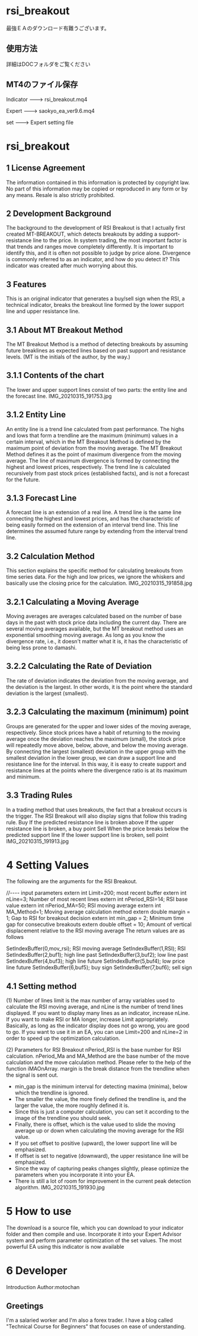 # rsi_breakout

最強ＥＡのダウンロード有難うございます。

## 使用方法

詳細はDOCフォルダをご覧ください

## MT4のファイル保存

Indicator ---> rsi_breakout.mq4

Expert --->  saokyo_ea_ver9.6.mq4

set ---> Expert setting file

# rsi_breakout

## 1 License Agreement
 The information contained in this information is protected by copyright law. No part of this information may be copied or reproduced in any form or by any means. Resale is also strictly prohibited.

## 2 Development Background
 The background to the development of RSI Breakout is that I actually first created MT-BREAKOUT, which detects breakouts by adding a support-resistance line to the price. In system trading, the most important factor is that trends and ranges move completely differently. It is important to identify this, and it is often not possible to judge by price alone. Divergence is commonly referred to as an indicator, and how do you detect it? This indicator was created after much worrying about this.

## 3 Features
 This is an original indicator that generates a buy/sell sign when the RSI, a technical indicator, breaks the breakout line formed by the lower support line and upper resistance line.

## 3.1 About MT Breakout Method
 The MT Breakout Method is a method of detecting breakouts by assuming future breaklines as expected lines based on past support and resistance levels. (MT is the initials of the author, by the way.)

## 3.1.1 Contents of the chart
 The lower and upper support lines consist of two parts: the entity line and the forecast line. IMG_20210315_191753.jpg

## 3.1.2 Entity Line
 An entity line is a trend line calculated from past performance. The highs and lows that form a trendline are the maximum (minimum) values in a certain interval, which in the MT Breakout Method is defined by the maximum point of deviation from the moving average. The MT Breakout Method defines it as the point of maximum divergence from the moving average. The line of maximum divergence is formed by connecting the highest and lowest prices, respectively. The trend line is calculated recursively from past stock prices (established facts), and is not a forecast for the future.

## 3.1.3 Forecast Line
 A forecast line is an extension of a real line. A trend line is the same line connecting the highest and lowest prices, and has the characteristic of being easily formed on the extension of an interval trend line. This line determines the assumed future range by extending from the interval trend line.

## 3.2 Calculation Method
 This section explains the specific method for calculating breakouts from time series data. For the high and low prices, we ignore the whiskers and basically use the closing price for the calculation. IMG_20210315_191858.jpg

## 3.2.1 Calculating a Moving Average
 Moving averages are averages calculated based on the number of base days in the past with stock price data including the current day. There are several moving averages available, but the MT breakout method uses an exponential smoothing moving average. As long as you know the divergence rate, i.e., it doesn't matter what it is, it has the characteristic of being less prone to damashi.

## 3.2.2 Calculating the Rate of Deviation
 The rate of deviation indicates the deviation from the moving average, and the deviation is the largest. In other words, it is the point where the standard deviation is the largest (smallest).

## 3.2.3 Calculating the maximum (minimum) point
 Groups are generated for the upper and lower sides of the moving average, respectively. Since stock prices have a habit of returning to the moving average once the deviation reaches the maximum (small), the stock price will repeatedly move above, below, above, and below the moving average. By connecting the largest (smallest) deviation in the upper group with the smallest deviation in the lower group, we can draw a support line and resistance line for the interval. In this way, it is easy to create support and resistance lines at the points where the divergence ratio is at its maximum and minimum.

## 3.3 Trading Rules
 In a trading method that uses breakouts, the fact that a breakout occurs is the trigger. The RSI Breakout will also display signs that follow this trading rule. Buy If the predicted resistance line is broken above If the upper resistance line is broken, a buy point Sell When the price breaks below the predicted support line If the lower support line is broken, sell point IMG_20210315_191913.jpg

# 4 Setting Values
 The following are the arguments for the RSI Breakout.

//---- input parameters extern int Limit=200; most recent buffer extern int nLine=3; Number of most recent lines extern int nPeriod_RSI=14; RSI base value extern int nPeriod_MA=50; RSI moving average extern int MA_Method=1; Moving average calculation method extern double margin = 1; Gap to RSI for breakout decision extern int min_gap = 2; Minimum time gap for consecutive breakouts extern double offset = 10; Amount of vertical displacement relative to the RSI moving average The return values are as follows

SetIndexBuffer(0,mov_rsi); RSI moving average SetIndexBuffer(1,RSI); RSI SetIndexBuffer(2,buf1); high line past SetIndexBuffer(3,buf2); low line past SetIndexBuffer(4,buf3); high line future SetIndexBuffer(5,buf4); low price line future SetIndexBuffer(6,buf5); buy sign SetIndexBuffer(7,buf6); sell sign

## 4.1 Setting method
 (1) Number of lines limit is the max number of array variables used to calculate the RSI moving average, and nLine is the number of trend lines displayed. If you want to display many lines as an indicator, increase nLine. If you want to make RSI or MA longer, increase Limit appropriately. Basically, as long as the indicator display does not go wrong, you are good to go. If you want to use it in an EA, you can use Limit=200 and nLine=2 in order to speed up the optimization calculation.

 (2) Parameters for RSI Breakout nPeriod_RSI is the base number for RSI calculation. nPeriod_Ma and MA_Method are the base number of the move calculation and the move calculation method. Please refer to the help of the function iMAOnArray. margin is the break distance from the trendline when the signal is sent out.

* min_gap is the minimum interval for detecting maxima (minima), below which the trendline is ignored.
* The smaller the value, the more finely defined the trendline is, and the larger the value, the more roughly defined it is.
* Since this is just a computer calculation, you can set it according to the image of the trendline you should seek.
* Finally, there is offset, which is the value used to slide the moving average up or down when calculating the moving average for the RSI value.
* If you set offset to positive (upward), the lower support line will be emphasized.
* If offset is set to negative (downward), the upper resistance line will be emphasized.
* Since the way of capturing peaks changes slightly, please optimize the parameters when you incorporate it into your EA.
* There is still a lot of room for improvement in the current peak detection algorithm. IMG_20210315_191930.jpg

# 5 How to use
The download is a source file, which you can download to your indicator folder and then compile and use. Incorporate it into your Expert Advisor system and perform parameter optimization of the set values. The most powerful EA using this indicator is now available

# 6 Developer
 Introduction Author:motochan

## Greetings
 I'm a salaried worker and I'm also a forex trader. I have a blog called "Technical Course for Beginners" that focuses on ease of understanding.

